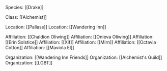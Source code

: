 Species: [[Drake]]

Class: [[Alchemist]]

Location: [[Pallass]]
Location: [[Wandering Inn]]

Affiliation: [[Chaldion Oliwing]]
Affiliation: [[Onieva Oliwing]]
Affiliation: [[Erin Solstice]]
Affiliation: [[Xif]]
Affiliation: [[Mirn]]
Affiliation: [[Octavia Cotton]]
Affiliation: [[Maviola El]]


Organization: [[Wandering Inn Friends]]
Organization: [[Alchemist's Guild]]
Organization: [[LGBT]]
